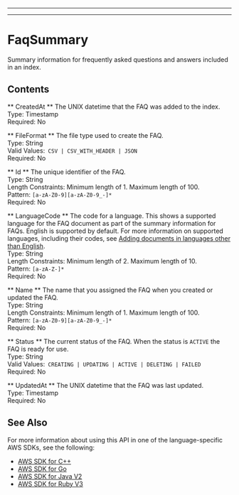 --------

--------

# FaqSummary<a name="API_FaqSummary"></a>

Summary information for frequently asked questions and answers included in an index\.

## Contents<a name="API_FaqSummary_Contents"></a>

 ** CreatedAt **   <a name="Kendra-Type-FaqSummary-CreatedAt"></a>
The UNIX datetime that the FAQ was added to the index\.  
Type: Timestamp  
Required: No

 ** FileFormat **   <a name="Kendra-Type-FaqSummary-FileFormat"></a>
The file type used to create the FAQ\.   
Type: String  
Valid Values:` CSV | CSV_WITH_HEADER | JSON`   
Required: No

 ** Id **   <a name="Kendra-Type-FaqSummary-Id"></a>
The unique identifier of the FAQ\.  
Type: String  
Length Constraints: Minimum length of 1\. Maximum length of 100\.  
Pattern: `[a-zA-Z0-9][a-zA-Z0-9_-]*`   
Required: No

 ** LanguageCode **   <a name="Kendra-Type-FaqSummary-LanguageCode"></a>
The code for a language\. This shows a supported language for the FAQ document as part of the summary information for FAQs\. English is supported by default\. For more information on supported languages, including their codes, see [Adding documents in languages other than English](https://docs.aws.amazon.com/kendra/latest/dg/in-adding-languages.html)\.  
Type: String  
Length Constraints: Minimum length of 2\. Maximum length of 10\.  
Pattern: `[a-zA-Z-]*`   
Required: No

 ** Name **   <a name="Kendra-Type-FaqSummary-Name"></a>
The name that you assigned the FAQ when you created or updated the FAQ\.  
Type: String  
Length Constraints: Minimum length of 1\. Maximum length of 100\.  
Pattern: `[a-zA-Z0-9][a-zA-Z0-9_-]*`   
Required: No

 ** Status **   <a name="Kendra-Type-FaqSummary-Status"></a>
The current status of the FAQ\. When the status is `ACTIVE` the FAQ is ready for use\.  
Type: String  
Valid Values:` CREATING | UPDATING | ACTIVE | DELETING | FAILED`   
Required: No

 ** UpdatedAt **   <a name="Kendra-Type-FaqSummary-UpdatedAt"></a>
The UNIX datetime that the FAQ was last updated\.  
Type: Timestamp  
Required: No

## See Also<a name="API_FaqSummary_SeeAlso"></a>

For more information about using this API in one of the language\-specific AWS SDKs, see the following:
+  [AWS SDK for C\+\+](https://docs.aws.amazon.com/goto/SdkForCpp/kendra-2019-02-03/FaqSummary) 
+  [AWS SDK for Go](https://docs.aws.amazon.com/goto/SdkForGoV1/kendra-2019-02-03/FaqSummary) 
+  [AWS SDK for Java V2](https://docs.aws.amazon.com/goto/SdkForJavaV2/kendra-2019-02-03/FaqSummary) 
+  [AWS SDK for Ruby V3](https://docs.aws.amazon.com/goto/SdkForRubyV3/kendra-2019-02-03/FaqSummary) 